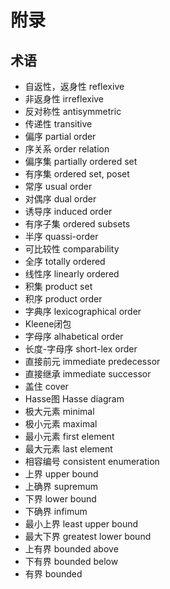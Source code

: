 # 附录

## 术语
  - 自返性，返身性 reflexive
  - 非返身性 irreflexive
  - 反对称性 antisymmetric
  - 传递性 transitive
  - 偏序 partial order
  - 序关系 order relation
  - 偏序集 partially ordered set
  - 有序集 ordered set, poset
  - 常序 usual order
  - 对偶序 dual order
  - 诱导序 induced order
  - 有序子集 ordered subsets
  - 半序 quassi-order
  - 可比较性 comparability
  - 全序 totally ordered
  - 线性序 linearly ordered
  - 积集 product set
  - 积序 product order
  - 字典序 lexicographical order
  - Kleene闭包
  - 字母序 alhabetical order
  - 长度-字母序 short-lex order
  - 直接前元 immediate predecessor
  - 直接继承 immediate successor
  - 盖住 cover
  - Hasse图 Hasse diagram
  - 极大元素 minimal
  - 极小元素 maximal
  - 最小元素 first element
  - 最大元素 last element
  - 相容编号 consistent enumeration
  - 上界 upper bound
  - 上确界 supremum
  - 下界 lower bound
  - 下确界 infimum
  - 最小上界 least upper bound
  - 最大下界 greatest lower bound
  - 上有界 bounded above
  - 下有界 bounded below
  - 有界 bounded
